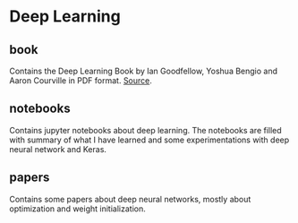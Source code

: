 # Deep Learning

## book

Contains the Deep Learning Book by Ian Goodfellow, Yoshua Bengio and Aaron Courville in PDF format. [Source](https://github.com/janishar/mit-deep-learning-book-pdf).


## notebooks

Contains jupyter notebooks about deep learning. The notebooks are filled with summary of what I have learned and some experimentations with deep neural network and Keras.


## papers

Contains some papers about deep neural networks, mostly about optimization and weight initialization.